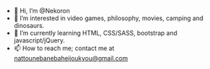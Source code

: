 - 👋 Hi, I’m @Nekoron
- 👀 I’m interested in video games, philosophy, movies, camping and dinosaurs.
- 🌱 I’m currently learning HTML, CSS/SASS, bootstrap and javascript/jQuery.
- 📫 How to reach me; contact me at nattounebanebaheijoukyou@gmail.com

<!---
Nekoron/Nekoron is a ✨ special ✨ repository because its `README.md` (this file) appears on your GitHub profile.
You can click the Preview link to take a look at your changes.
--->
